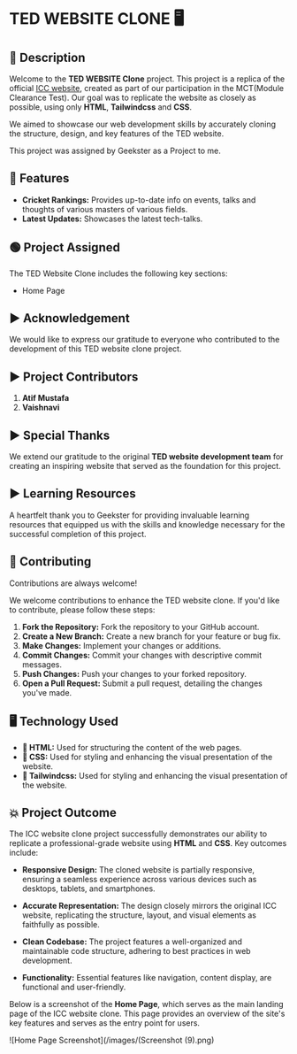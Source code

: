 # TED WEBSITE CLONE 🖥️

## 🎯 Description
Welcome to the **TED WEBSITE Clone** project. This project is a replica of the official [ICC website](https://www.ted.com/), created as part of our participation in the MCT(Module Clearance Test). Our goal was to replicate the website as closely as possible, using only **HTML**, **Tailwindcss** and **CSS**. 

 We aimed to showcase our web development skills by accurately cloning the structure, design, and key features of the TED website.

This project was assigned by Geekster as a Project to me.



## 🚀 Features
- **Cricket Rankings:** Provides up-to-date info on events, talks and thoughts of various masters of various fields.
- **Latest Updates:** Showcases the latest tech-talks.


## 🟢 Project Assigned
The TED Website Clone includes the following key sections:
* Home Page


## &#9654; Acknowledgement
We would like to express our gratitude to everyone who contributed to the development of this TED website clone project.

## &#9654; Project Contributors
  1. **Atif Mustafa**
  2. **Vaishnavi**
  


## &#9654; Special Thanks
We extend our gratitude to the original **TED website development team** for creating an inspiring website that served as the foundation for this project.


## &#9654; Learning Resources
A heartfelt thank you to Geekster for providing invaluable learning resources that equipped us with the skills and knowledge necessary for the successful completion of this project.

## 🎯 Contributing
Contributions are always welcome!

We welcome contributions to enhance the TED website clone. If you'd like to contribute, please follow these steps:

1. **Fork the Repository:** Fork the repository to your GitHub account.
2. **Create a New Branch:** Create a new branch for your feature or bug fix.
3. **Make Changes:** Implement your changes or additions.
4. **Commit Changes:** Commit your changes with descriptive commit messages.
5. **Push Changes:** Push your changes to your forked repository.
6. **Open a Pull Request:** Submit a pull request, detailing the changes you've made.


## 🖥️ Technology Used

- **📌 HTML:** Used for structuring the content of the web pages.
- **📌 CSS:** Used for styling and enhancing the visual presentation of the website.
- **📌 Tailwindcss:** Used for styling and enhancing the visual presentation of the website.


## 💥 Project Outcome
The ICC website clone project successfully demonstrates our ability to replicate a professional-grade website using **HTML** and **CSS**. Key outcomes include:

- **Responsive Design:** The cloned website is partially responsive, ensuring a seamless experience across various devices such as desktops, tablets, and smartphones.
  
- **Accurate Representation:** The design closely mirrors the original ICC website, replicating the structure, layout, and visual elements as faithfully as possible.

- **Clean Codebase:** The project features a well-organized and maintainable code structure, adhering to best practices in web development.

- **Functionality:** Essential features like navigation, content display, are functional and user-friendly.


Below is a screenshot of the **Home Page**, which serves as the main landing page of the ICC website clone. This page provides an overview of the site's key features and serves as the entry point for users.

![Home Page Screenshot](/images/(Screenshot (9).png)


